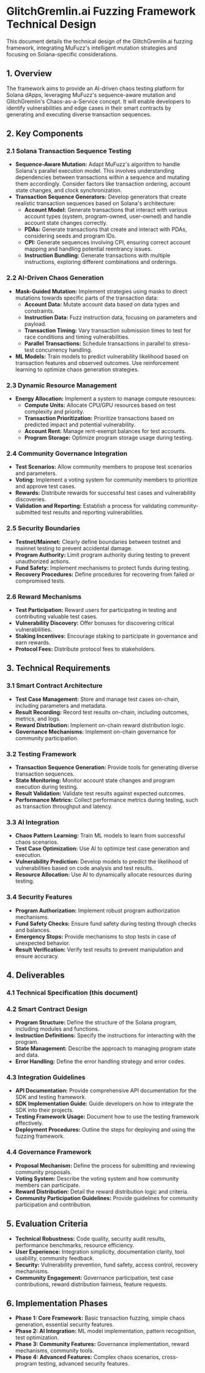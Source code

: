 # GlitchGremlin.ai Fuzzing Framework Technical Design

This document details the technical design of the GlitchGremlin.ai fuzzing framework, integrating MuFuzz's intelligent mutation strategies and focusing on Solana-specific considerations.

## 1. Overview

The framework aims to provide an AI-driven chaos testing platform for Solana dApps, leveraging MuFuzz's sequence-aware mutation and GlitchGremlin's Chaos-as-a-Service concept.  It will enable developers to identify vulnerabilities and edge cases in their smart contracts by generating and executing diverse transaction sequences.

## 2. Key Components

### 2.1 Solana Transaction Sequence Testing

* **Sequence-Aware Mutation:** Adapt MuFuzz's algorithm to handle Solana's parallel execution model. This involves understanding dependencies between transactions within a sequence and mutating them accordingly.  Consider factors like transaction ordering, account state changes, and clock synchronization.
* **Transaction Sequence Generators:**  Develop generators that create realistic transaction sequences based on Solana's architecture:
    * **Account Model:**  Generate transactions that interact with various account types (system, program-owned, user-owned) and handle account state changes correctly.
    * **PDAs:**  Generate transactions that create and interact with PDAs, considering seeds and program IDs.
    * **CPI:**  Generate sequences involving CPI, ensuring correct account mapping and handling potential reentrancy issues.
    * **Instruction Bundling:** Generate transactions with multiple instructions, exploring different combinations and orderings.

### 2.2 AI-Driven Chaos Generation

* **Mask-Guided Mutation:** Implement strategies using masks to direct mutations towards specific parts of the transaction data:
    * **Account Data:** Mutate account data based on data types and constraints.
    * **Instruction Data:**  Fuzz instruction data, focusing on parameters and payload.
    * **Transaction Timing:** Vary transaction submission times to test for race conditions and timing vulnerabilities.
    * **Parallel Transactions:** Schedule transactions in parallel to stress-test concurrency handling.
* **ML Models:** Train models to predict vulnerability likelihood based on transaction features and observed outcomes.  Use reinforcement learning to optimize chaos generation strategies.

### 2.3 Dynamic Resource Management

* **Energy Allocation:** Implement a system to manage compute resources:
    * **Compute Units:** Allocate CPU/GPU resources based on test complexity and priority.
    * **Transaction Prioritization:** Prioritize transactions based on predicted impact and potential vulnerability.
    * **Account Rent:**  Manage rent-exempt balances for test accounts.
    * **Program Storage:** Optimize program storage usage during testing.

### 2.4 Community Governance Integration

* **Test Scenarios:** Allow community members to propose test scenarios and parameters.
* **Voting:** Implement a voting system for community members to prioritize and approve test cases.
* **Rewards:** Distribute rewards for successful test cases and vulnerability discoveries.
* **Validation and Reporting:** Establish a process for validating community-submitted test results and reporting vulnerabilities.

### 2.5 Security Boundaries

* **Testnet/Mainnet:**  Clearly define boundaries between testnet and mainnet testing to prevent accidental damage.
* **Program Authority:** Limit program authority during testing to prevent unauthorized actions.
* **Fund Safety:** Implement mechanisms to protect funds during testing.
* **Recovery Procedures:** Define procedures for recovering from failed or compromised tests.

### 2.6 Reward Mechanisms

* **Test Participation:** Reward users for participating in testing and contributing valuable test cases.
* **Vulnerability Discovery:** Offer bonuses for discovering critical vulnerabilities.
* **Staking Incentives:** Encourage staking to participate in governance and earn rewards.
* **Protocol Fees:** Distribute protocol fees to stakeholders.

## 3. Technical Requirements

### 3.1 Smart Contract Architecture

* **Test Case Management:** Store and manage test cases on-chain, including parameters and metadata.
* **Result Recording:** Record test results on-chain, including outcomes, metrics, and logs.
* **Reward Distribution:** Implement on-chain reward distribution logic.
* **Governance Mechanisms:** Implement on-chain governance for community participation.

### 3.2 Testing Framework

* **Transaction Sequence Generation:** Provide tools for generating diverse transaction sequences.
* **State Monitoring:** Monitor account state changes and program execution during testing.
* **Result Validation:** Validate test results against expected outcomes.
* **Performance Metrics:** Collect performance metrics during testing, such as transaction throughput and latency.

### 3.3 AI Integration

* **Chaos Pattern Learning:** Train ML models to learn from successful chaos scenarios.
* **Test Case Optimization:** Use AI to optimize test case generation and execution.
* **Vulnerability Prediction:**  Develop models to predict the likelihood of vulnerabilities based on code analysis and test results.
* **Resource Allocation:** Use AI to dynamically allocate resources during testing.

### 3.4 Security Features

* **Program Authorization:** Implement robust program authorization mechanisms.
* **Fund Safety Checks:**  Ensure fund safety during testing through checks and balances.
* **Emergency Stops:**  Provide mechanisms to stop tests in case of unexpected behavior.
* **Result Verification:** Verify test results to prevent manipulation and ensure accuracy.

## 4. Deliverables

### 4.1 Technical Specification (this document)

### 4.2 Smart Contract Design

* **Program Structure:** Define the structure of the Solana program, including modules and functions.
* **Instruction Definitions:** Specify the instructions for interacting with the program.
* **State Management:** Describe the approach to managing program state and data.
* **Error Handling:** Define the error handling strategy and error codes.

### 4.3 Integration Guidelines

* **API Documentation:** Provide comprehensive API documentation for the SDK and testing framework.
* **SDK Implementation Guide:**  Guide developers on how to integrate the SDK into their projects.
* **Testing Framework Usage:**  Document how to use the testing framework effectively.
* **Deployment Procedures:**  Outline the steps for deploying and using the fuzzing framework.

### 4.4 Governance Framework

* **Proposal Mechanism:** Define the process for submitting and reviewing community proposals.
* **Voting System:** Describe the voting system and how community members can participate.
* **Reward Distribution:**  Detail the reward distribution logic and criteria.
* **Community Participation Guidelines:**  Provide guidelines for community participation and contribution.

## 5. Evaluation Criteria

* **Technical Robustness:** Code quality, security audit results, performance benchmarks, resource efficiency.
* **User Experience:** Integration simplicity, documentation clarity, tool usability, community feedback.
* **Security:** Vulnerability prevention, fund safety, access control, recovery mechanisms.
* **Community Engagement:** Governance participation, test case contributions, reward distribution fairness, feature requests.

## 6. Implementation Phases

* **Phase 1: Core Framework:** Basic transaction fuzzing, simple chaos generation, essential security features.
* **Phase 2: AI Integration:** ML model implementation, pattern recognition, test optimization.
* **Phase 3: Community Features:** Governance implementation, reward mechanisms, community tools.
* **Phase 4: Advanced Features:** Complex chaos scenarios, cross-program testing, advanced security features.
